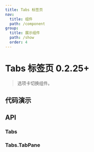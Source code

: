 ```yaml
---
title: Tabs 标签页
nav:
  title: 组件
  path: /component
group:
  title: 展示组件
  path: /show
  order: 4
---
```


# Tabs 标签页 <Badge>0.2.25+</Badge>

> 选项卡切换组件。

## 代码演示

<code src="./__fixtures__/basic.tsx"></code>

## API

### Tabs

### Tabs.TabPane
